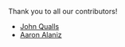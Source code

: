 <!---
Recommended contributor format

* [Your Name or Github ID](link to Github profile)
-->

Thank you to all our contributors!

* [John Qualls](https://github.com/Alton09)
* [Aaron Alaniz](https://github.com/aaalaniz)
